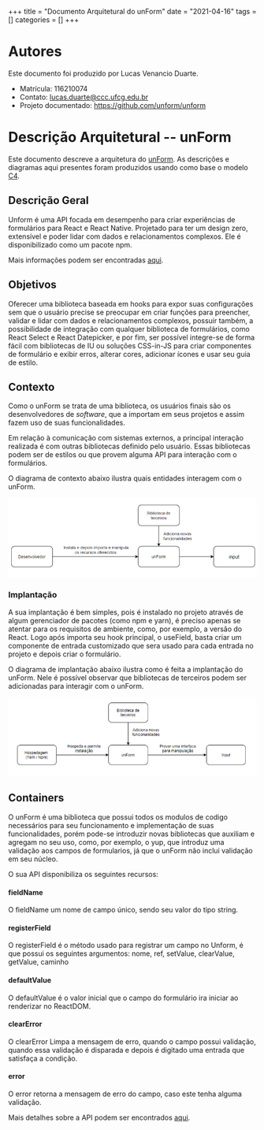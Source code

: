 +++
title = "Documento Arquitetural do unForm"
date = "2021-04-16"
tags = []
categories = []
+++

# Autores

Este documento foi produzido por Lucas Venancio Duarte.

- Matrícula: 116210074
- Contato: lucas.duarte@ccc.ufcg.edu.br
- Projeto documentado: https://github.com/unform/unform

# Descrição Arquitetural -- unForm

Este documento descreve a arquitetura do [unForm](https://github.com/unform/unform).
As descrições e diagramas aqui presentes foram produzidos usando como base o modelo [C4](https://c4model.com/).

## Descrição Geral

Unform é uma API focada em desempenho para criar experiências de formulários para React e React Native. Projetado para ter um design zero, extensível e poder lidar com dados e relacionamentos complexos. Ele é disponibilizado como um pacote npm.

Mais informações podem ser encontradas [aqui](https://unform.dev/).

## Objetivos

Oferecer uma biblioteca baseada em hooks para expor suas configurações sem que o usuário precise se preocupar em criar funções para preencher, validar e lidar com dados e relacionamentos complexos, possuir também, a possibilidade de integração com qualquer biblioteca de formulários, como React Select e React Datepicker, e por fim, ser possível integre-se de forma fácil  com bibliotecas de IU ou soluções CSS-in-JS para criar componentes de formulário e exibir erros, alterar cores, adicionar ícones e usar seu guia de estilo.

## Contexto

Como o unForm se trata de uma biblioteca, os usuários finais são os desenvolvedores de *software*, que a importam em seus projetos e assim fazem uso de suas funcionalidades.

Em relação à comunicação com sistemas externos, a principal interação realizada é com outras bibliotecas definido pelo usuário. Essas bibliotecas podem ser de estilos ou que provem alguma API para interação com o formulários.

O diagrama de contexto abaixo ilustra quais entidades interagem com o unForm.

![Diagrama de Contexto](un-form/contexto.png)

### Implantação

A sua implantação é bem simples, pois é instalado no projeto através de algum gerenciador de pacotes (como npm e yarn), é preciso apenas se atentar para os requisitos de ambiente, como, por exemplo, a versão do React. Logo após importa seu hook principal, o useField, basta criar um componente de entrada customizado que sera usado para cada entrada no projeto e depois criar o formulário.

O diagrama de implantação abaixo ilustra como é feita a implantação do unForm. Nele é possível observar que bibliotecas de terceiros podem ser adicionadas para interagir com o unForm.


![Diagrama de Implantação](un-form/implantacao.png)

## Containers

O unForm é uma biblioteca que possui todos os modulos de codigo necessários para seu funcionamento e implementação de suas funcionalidades, porém pode-se introduzir novas bibliotecas que auxiliam e agregam no seu uso, como, por exemplo, o yup, que introduz uma validação aos campos de formularios, já que o unForm não inclui validação em seu núcleo.

O sua API disponibiliza os seguintes recursos:

#### fieldName
O fieldName um nome de campo único, sendo seu valor do tipo string.

#### registerField
O registerField é o método usado para registrar um campo no Unform, é que possui os seguintes argumentos: nome, ref, setValue, clearValue, getValue, caminho

#### defaultValue
O defaultValue é o valor inicial que o campo do formulário ira iniciar ao renderizar no ReactDOM.

#### clearError
O clearError Limpa a mensagem de erro, quando o campo possui validação, quando essa validação é disparada e depois é digitado uma entrada que satisfaça a condição.

#### error
O error retorna a mensagem de erro do campo, caso este tenha alguma validação.

Mais detalhes sobre a API podem ser encontrados [aqui](https://unform.dev/api/use-field).
